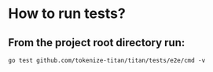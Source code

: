 # How to run tests?

## From the project root directory run:

```
go test github.com/tokenize-titan/titan/tests/e2e/cmd -v
```

